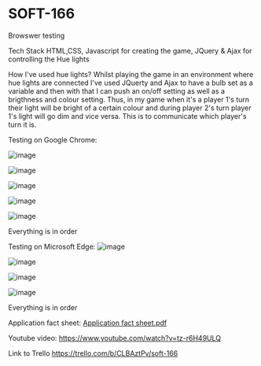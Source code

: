# SOFT-166
Browswer testing

Tech Stack
HTML,CSS, Javascript for creating the game, JQuery & Ajax for controlling the Hue lights

How I've used hue lights?
Whilst playing the game in an environment where hue lights are connected I've used JQuerty and Ajax to have a bulb set as a variable and then with that I can push an on/off setting as well as a brigthness and colour setting. Thus, in my game when it's a player 1's turn their light will be bright of a certain colour and during player 2's turn player 1's light will go dim and vice versa. This is to communicate which player's turn it is.

Testing on Google Chrome:

![image](https://user-images.githubusercontent.com/57762628/71785726-ee9fc900-2ffa-11ea-876e-88959feda7c3.png)

![image](https://user-images.githubusercontent.com/57762628/71785732-08d9a700-2ffb-11ea-83e1-de45ad6b0abd.png)

![image](https://user-images.githubusercontent.com/57762628/71785747-34f52800-2ffb-11ea-8aee-8e9bcd38fb43.png)

![image](https://user-images.githubusercontent.com/57762628/71785782-a0d79080-2ffb-11ea-8a21-639758db058a.png)

![image](https://user-images.githubusercontent.com/57762628/71785762-61a93f80-2ffb-11ea-8dc3-4d2fcfb9e8fa.png)

Everything is in order

Testing on Microsoft Edge:
![image](https://user-images.githubusercontent.com/57762628/72021340-af28e500-3265-11ea-88a3-a16b100133c6.png)

![image](https://user-images.githubusercontent.com/57762628/72021376-c962c300-3265-11ea-8990-1c651023f4ae.png)

![image](https://user-images.githubusercontent.com/57762628/72021409-d8e20c00-3265-11ea-858d-fb17981dfe0e.png)

![image](https://user-images.githubusercontent.com/57762628/72021838-e946b680-3266-11ea-9525-79aad45318ba.png)

Everything is in order

Application fact sheet: [Application fact sheet.pdf](https://github.com/Jazib-Khan/SOFT-166/files/4024390/Application.fact.sheet.pdf)

Youtube video: https://www.youtube.com/watch?v=tz-r6H49ULQ

Link to Trello https://trello.com/b/CLBAztPv/soft-166
